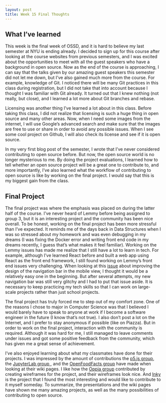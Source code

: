 ```yaml
---
layout: post
title: Week 15 Final Thoughts
---
```


## What I’ve learned
This week is the final week of OSSD, and it is hard to believe my last semester at NYU is ending already. I decided to sign up for this course after looking at the course websites from previous semesters, and I was excited about the opportunities to meet with all the guest speakers who have a background in open source. Now as the end of the course is approaching, I can say that the talks given by our amazing guest speakers this semester did not let me down, but I’ve also gained much more from the course.  For example, knowledge of Git. I noticed there will be many Git practices in this class during registration, but I did not take that into account because I thought I was familiar with Git already. It turned out that I knew nothing (not really, but close), and I learned a lot more about Git branches and rebase.

Licensing was another thing I’ve learned a lot about in this class. Before taking this class, I did not realize that licensing is such a huge thing in open source and many other areas. Now, when I need some images from the internet, I will use Google’s advanced search and make sure that the images are free to use or share in order to avoid any possible issues. When I see some cool project on Github, I will also check its license and see if it is open source. 

In my very first blog post of the semester, I wrote that I’ve never considered contributing to open source before. But now, the open source world is no longer mysterious to me. By doing the project evaluations, I learned how to tell whether an open source project will be a great one to contribute to, and more importantly, I’ve also learned what the workflow of contributing to open source is like by working on the final project. I would say that this is my biggest gain from the class. 


## Final Project
The final project was where the emphasis was placed on during the latter half of the course.  I’ve never heard of Lemmy before being assigned to group 3, but it is an interesting project and the community has been nice overall. To be honest,  working on the final project has been more stressful than I’ve expected. It reminds me of the days back in Data Structures when I was so stressed about my homework and was even debugging in my dreams (I was fixing the Docker error and writing front end code in my dreams recently, I guess that’s what makes it feel familiar). Working on the Lemmy issues has made me realize that I still have a lot to learn in tech. For example, although I’ve learned React before and built a web app using React as the front end framework, I still found working on Lemmy’s front end issues very challenging. When looking at this [issue](https://github.com/LemmyNet/lemmy/issues/601) about improving the design of the navigation bar in the mobile view, I thought it would be a relatively easy one in the beginning. But after several attempts, my new navigation bar was still very glitchy and I had to put that issue aside. It is necessary to keep practicing my tech skills so that I can work on large-scale projects rather than just school projects.

The final project has truly forced me to step out of my comfort zone. One of the reasons I chose to major in Computer Science was that I believed I would barely have to speak to anyone at work if I become a software engineer in the future (I know that’s not true). I also don’t post a lot on the Internet, and I prefer to stay anonymous if possible (like on Piazza). But in order to work on the final project, interaction with the community is required. Although it was hard for me, I still managed to leave comments under issues and got some positive feedback from the community, which has given me a great sense of achievement.

I’ve also enjoyed learning about what my classmates have done for their projects. I was impressed by the amount of contributions the [p5.js group](https://github.com/nyu-ossd-s20/wiki/wiki/p5.js:-Group-6), the [JupyterLab group ](https://github.com/nyu-ossd-s20/wiki/wiki/JupyterLab:-Group-4), and the [OpenFoodFacts group](https://github.com/nyu-ossd-s20/wiki/wiki/OpenFoodFacts:-Group-2) have made when looking at their wiki pages. I like how the [Oppia group](https://github.com/nyu-ossd-s20/wiki/wiki/Oppia:-Group-1) contributed by creating wireframes for the project, and their wireframes look nice. And [Inky](https://github.com/nyu-ossd-s20/wiki/wiki/Inky:-Group-7) is the project that I found the most interesting and would like to contribute to it myself someday. To summarize, the presentations and the wiki pages have shown me many amazing projects, as well as the many possibilities of contributing to open source.
